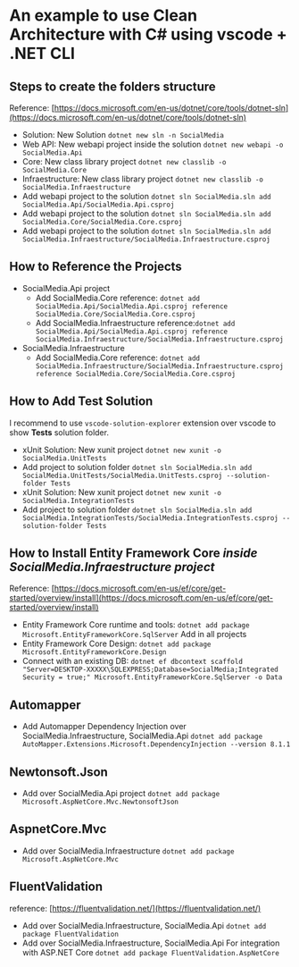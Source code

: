 # An example to use Clean Architecture with C# using vscode + .NET CLI

## Steps to create the folders structure

Reference: [https://docs.microsoft.com/en-us/dotnet/core/tools/dotnet-sln](https://docs.microsoft.com/en-us/dotnet/core/tools/dotnet-sln)

- Solution: New Solution `dotnet new sln -n SocialMedia`
- Web API: New webapi project inside the solution `dotnet new webapi -o SocialMedia.Api`
- Core: New class library project `dotnet new classlib -o SocialMedia.Core`
- Infraestructure: New class library project `dotnet new classlib -o SocialMedia.Infraestructure`
- Add webapi project to the solution `dotnet sln SocialMedia.sln add SocialMedia.Api/SocialMedia.Api.csproj`
- Add webapi project to the solution `dotnet sln SocialMedia.sln add SocialMedia.Core/SocialMedia.Core.csproj`
- Add webapi project to the solution `dotnet sln SocialMedia.sln add SocialMedia.Infraestructure/SocialMedia.Infraestructure.csproj`

## How to Reference the Projects

- SocialMedia.Api project
  - Add SocialMedia.Core reference: `dotnet add SocialMedia.Api/SocialMedia.Api.csproj reference SocialMedia.Core/SocialMedia.Core.csproj`
  - Add SocialMedia.Infraestructure reference:`dotnet add SocialMedia.Api/SocialMedia.Api.csproj reference SocialMedia.Infraestructure/SocialMedia.Infraestructure.csproj`
- SocialMedia.Infraestructure
  - Add SocialMedia.Core reference: `dotnet add SocialMedia.Infraestructure/SocialMedia.Infraestructure.csproj reference SocialMedia.Core/SocialMedia.Core.csproj`

## How to Add Test Solution

I recommend to use `vscode-solution-explorer` extension over vscode to show **Tests** solution folder.

- xUnit Solution: New xunit project `dotnet new xunit -o SocialMedia.UnitTests`
- Add project to solution folder `dotnet sln SocialMedia.sln add SocialMedia.UnitTests/SocialMedia.UnitTests.csproj --solution-folder Tests`
- xUnit Solution: New xunit project `dotnet new xunit -o SocialMedia.IntegrationTests`
- Add project to solution folder `dotnet sln SocialMedia.sln add SocialMedia.IntegrationTests/SocialMedia.IntegrationTests.csproj --solution-folder Tests`

## How to Install Entity Framework Core *inside SocialMedia.Infraestructure project*

Reference: [https://docs.microsoft.com/en-us/ef/core/get-started/overview/install](https://docs.microsoft.com/en-us/ef/core/get-started/overview/install)

- Entity Framework Core runtime and tools: `dotnet add package Microsoft.EntityFrameworkCore.SqlServer` Add in all projects
- Entity Framework Core Design: `dotnet add package Microsoft.EntityFrameworkCore.Design`
- Connect with an existing DB: `dotnet ef dbcontext scaffold "Server=DESKTOP-XXXXX\SQLEXPRESS;Database=SocialMedia;Integrated Security = true;" Microsoft.EntityFrameworkCore.SqlServer -o Data`

## Automapper

- Add Automapper Dependency Injection over SocialMedia.Infraestructure, SocialMedia.Api `dotnet add package AutoMapper.Extensions.Microsoft.DependencyInjection --version 8.1.1`

## Newtonsoft.Json

- Add over SocialMedia.Api project `dotnet add package Microsoft.AspNetCore.Mvc.NewtonsoftJson`

## AspnetCore.Mvc

- Add over SocialMedia.Infraestructure `dotnet add package Microsoft.AspNetCore.Mvc`

## FluentValidation

reference: [https://fluentvalidation.net/](https://fluentvalidation.net/)

- Add over SocialMedia.Infraestructure, SocialMedia.Api `dotnet add package FluentValidation`
- Add over SocialMedia.Infraestructure, SocialMedia.Api For integration with ASP.NET Core `dotnet add package FluentValidation.AspNetCore`
